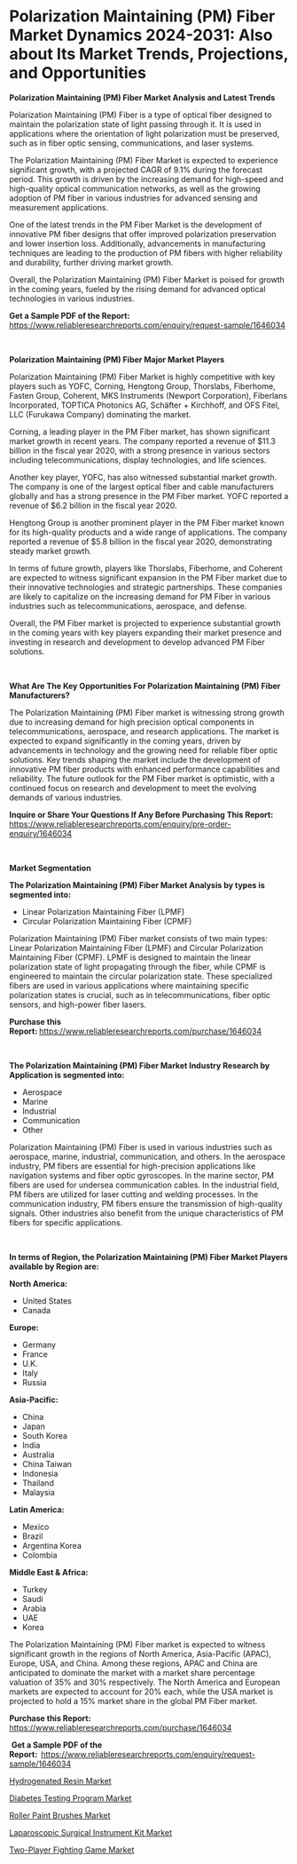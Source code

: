 <p><h1>Polarization Maintaining (PM) Fiber Market Dynamics 2024-2031: Also about Its Market Trends, Projections, and Opportunities</h1></p><p><strong>Polarization Maintaining (PM) Fiber Market Analysis and Latest Trends</strong></p>
<p><p>Polarization Maintaining (PM) Fiber is a type of optical fiber designed to maintain the polarization state of light passing through it. It is used in applications where the orientation of light polarization must be preserved, such as in fiber optic sensing, communications, and laser systems.</p><p>The Polarization Maintaining (PM) Fiber Market is expected to experience significant growth, with a projected CAGR of 9.1% during the forecast period. This growth is driven by the increasing demand for high-speed and high-quality optical communication networks, as well as the growing adoption of PM fiber in various industries for advanced sensing and measurement applications.</p><p>One of the latest trends in the PM Fiber Market is the development of innovative PM fiber designs that offer improved polarization preservation and lower insertion loss. Additionally, advancements in manufacturing techniques are leading to the production of PM fibers with higher reliability and durability, further driving market growth.</p><p>Overall, the Polarization Maintaining (PM) Fiber Market is poised for growth in the coming years, fueled by the rising demand for advanced optical technologies in various industries.</p></p>
<p><strong>Get a Sample PDF of the Report:&nbsp;</strong> <a href="https://www.reliableresearchreports.com/enquiry/request-sample/1646034">https://www.reliableresearchreports.com/enquiry/request-sample/1646034</a></p>
<p>&nbsp;</p>
<p><strong>Polarization Maintaining (PM) Fiber Major Market Players</strong></p>
<p><p>Polarization Maintaining (PM) Fiber Market is highly competitive with key players such as YOFC, Corning, Hengtong Group, Thorslabs, Fiberhome, Fasten Group, Coherent, MKS Instruments (Newport Corporation), Fiberlans Incorporated, TOPTICA Photonics AG, Schäfter + Kirchhoff, and OFS Fitel, LLC (Furukawa Company) dominating the market.</p><p>Corning, a leading player in the PM Fiber market, has shown significant market growth in recent years. The company reported a revenue of $11.3 billion in the fiscal year 2020, with a strong presence in various sectors including telecommunications, display technologies, and life sciences.</p><p>Another key player, YOFC, has also witnessed substantial market growth. The company is one of the largest optical fiber and cable manufacturers globally and has a strong presence in the PM Fiber market. YOFC reported a revenue of $6.2 billion in the fiscal year 2020.</p><p>Hengtong Group is another prominent player in the PM Fiber market known for its high-quality products and a wide range of applications. The company reported a revenue of $5.8 billion in the fiscal year 2020, demonstrating steady market growth.</p><p>In terms of future growth, players like Thorslabs, Fiberhome, and Coherent are expected to witness significant expansion in the PM Fiber market due to their innovative technologies and strategic partnerships. These companies are likely to capitalize on the increasing demand for PM Fiber in various industries such as telecommunications, aerospace, and defense.</p><p>Overall, the PM Fiber market is projected to experience substantial growth in the coming years with key players expanding their market presence and investing in research and development to develop advanced PM Fiber solutions.</p></p>
<p>&nbsp;</p>
<p><strong>What Are The Key Opportunities For Polarization Maintaining (PM) Fiber Manufacturers?</strong></p>
<p><p>The Polarization Maintaining (PM) Fiber market is witnessing strong growth due to increasing demand for high precision optical components in telecommunications, aerospace, and research applications. The market is expected to expand significantly in the coming years, driven by advancements in technology and the growing need for reliable fiber optic solutions. Key trends shaping the market include the development of innovative PM fiber products with enhanced performance capabilities and reliability. The future outlook for the PM Fiber market is optimistic, with a continued focus on research and development to meet the evolving demands of various industries.</p></p>
<p><strong>Inquire or Share Your Questions If Any Before Purchasing This Report:</strong> <a href="https://www.reliableresearchreports.com/enquiry/pre-order-enquiry/1646034">https://www.reliableresearchreports.com/enquiry/pre-order-enquiry/1646034</a></p>
<p>&nbsp;</p>
<p><strong>Market Segmentation</strong></p>
<p><strong>The Polarization Maintaining (PM) Fiber Market Analysis by types is segmented into:</strong></p>
<p><ul><li>Linear Polarization Maintaining Fiber (LPMF)</li><li>Circular Polarization Maintaining Fiber (CPMF)</li></ul></p>
<p><p>Polarization Maintaining (PM) Fiber market consists of two main types: Linear Polarization Maintaining Fiber (LPMF) and Circular Polarization Maintaining Fiber (CPMF). LPMF is designed to maintain the linear polarization state of light propagating through the fiber, while CPMF is engineered to maintain the circular polarization state. These specialized fibers are used in various applications where maintaining specific polarization states is crucial, such as in telecommunications, fiber optic sensors, and high-power fiber lasers.</p></p>
<p><strong>Purchase this Report:&nbsp;</strong><a href="https://www.reliableresearchreports.com/purchase/1646034">https://www.reliableresearchreports.com/purchase/1646034</a></p>
<p>&nbsp;</p>
<p><strong>The Polarization Maintaining (PM) Fiber Market Industry Research by Application is segmented into:</strong></p>
<p><ul><li>Aerospace</li><li>Marine</li><li>Industrial</li><li>Communication</li><li>Other</li></ul></p>
<p><p>Polarization Maintaining (PM) Fiber is used in various industries such as aerospace, marine, industrial, communication, and others. In the aerospace industry, PM fibers are essential for high-precision applications like navigation systems and fiber optic gyroscopes. In the marine sector, PM fibers are used for undersea communication cables. In the industrial field, PM fibers are utilized for laser cutting and welding processes. In the communication industry, PM fibers ensure the transmission of high-quality signals. Other industries also benefit from the unique characteristics of PM fibers for specific applications.</p></p>
<p>&nbsp;</p>
<p><strong>In terms of Region, the Polarization Maintaining (PM) Fiber Market Players available by Region are:</strong></p>
<p>
    <p> <strong> North America: </strong>
        <ul>
            <li>United States</li>
            <li>Canada</li>
        </ul>
        </p> 
    <p> <strong> Europe: </strong>
        <ul>
            <li>Germany</li>
            <li>France</li>
            <li>U.K.</li>
            <li>Italy</li>
            <li>Russia</li>
        </ul>
        </p> 
    <p> <strong> Asia-Pacific: </strong>
        <ul>
            <li>China</li>
            <li>Japan</li>
            <li>South Korea</li>
            <li>India</li>
            <li>Australia</li>
            <li>China Taiwan</li>
            <li>Indonesia</li>
            <li>Thailand</li>
            <li>Malaysia</li>
        </ul>
        </p> 
    <p> <strong> Latin America: </strong>
        <ul>
            <li>Mexico</li>
            <li>Brazil</li>
            <li>Argentina Korea</li>
            <li>Colombia</li>
        </ul>
        </p> 
    <p> <strong> Middle East & Africa: </strong>
        <ul>
            <li>Turkey</li>
            <li>Saudi</li>
            <li>Arabia</li>
            <li>UAE</li>
            <li>Korea</li>
        </ul>
    </p>
    </p>
<p><p>The Polarization Maintaining (PM) Fiber market is expected to witness significant growth in the regions of North America, Asia-Pacific (APAC), Europe, USA, and China. Among these regions, APAC and China are anticipated to dominate the market with a market share percentage valuation of 35% and 30% respectively. The North America and European markets are expected to account for 20% each, while the USA market is projected to hold a 15% market share in the global PM Fiber market.</p></p>
<p><strong>Purchase this Report: </strong><a href="https://www.reliableresearchreports.com/purchase/1646034">https://www.reliableresearchreports.com/purchase/1646034</a></p>
<p>&nbsp;<strong>Get a Sample PDF of the Report:&nbsp;&nbsp;</strong><a href="https://www.reliableresearchreports.com/enquiry/request-sample/1646034">https://www.reliableresearchreports.com/enquiry/request-sample/1646034</a></p>
<p><strong></strong></p>
<p><p><a href="https://view.publitas.com/reportprime-1/hydrogenated-resin-market-analysis-examines-its-scope-on-growth-opportunities-and-forecasted-trends-spanning-from-2024-to-2031/">Hydrogenated Resin Market</a></p><p><a href="https://carnation-joke-41f.notion.site/Diabetes-Testing-Program-Market-Size-Global-Industry-Overview-Market-Segmentation-and-Forecast-20-da67bde5975d422c9bc5bab892227774">Diabetes Testing Program Market</a></p><p><a href="https://view.publitas.com/reportprime-1/roller-paint-brushes-market-research-report-provides-thorough-industry-overview-which-offers-an-in-depth-analysis-of-product-trends-and-new-market-divisions/">Roller Paint Brushes Market</a></p><p><a href="https://adventurous-uranium-ef9.notion.site/Laparoscopic-Surgical-Instrument-Kit-Market-Size-Reflecting-a-Forecast-Till-2031-Market-By-Type-By-54796b9fcb0a4f10a98d8ac2949ccf15">Laparoscopic Surgical Instrument Kit Market</a></p><p><a href="https://extreme-scabiosa-c81.notion.site/Two-Player-Fighting-Game-Market-Size-2024-2031-Global-Industrial-Analysis-Key-Geographical-Region-8db568c3fd40446db57e6ac6ed83fb00">Two-Player Fighting Game Market</a></p></p>